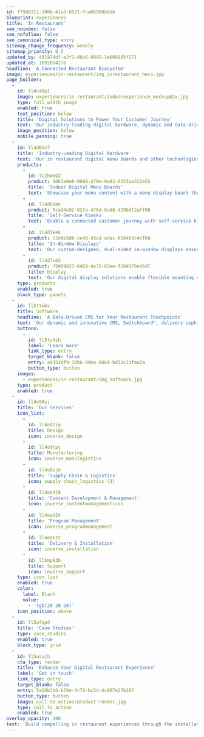 ```yaml
---
id: ff9d8311-380b-41a3-8521-fca66900b6bb
blueprint: experiences
title: 'In Restaurant'
seo_noindex: false
seo_nofollow: false
seo_canonical_type: entry
sitemap_change_frequency: weekly
sitemap_priority: 0.5
updated_by: 481974df-e3f1-46c6-9945-1e609185f271
updated_at: 1692694278
headline: 'A Connected Restaurant Ecosystem'
image: experiences/in-restaurant/img_inrestaurant_hero.jpg
page_builder:
  -
    id: ll4c40p1
    image: experiences/in-restaurant/indoorexperience_mockup@2x.jpg
    type: full_width_image
    enabled: true
    text_position: below
    title: 'Digital Solutions to Power Your Customer Journey'
    text: 'Our industry-leading digital hardware, dynamic and data-driven CMS, and end-to-end services create best-in-class in restaurant experiences to drive impactful ROI for global brands.'
    image_position: below
    mobile_panning: true
  -
    id: ll4d65v7
    title: 'Industry-Leading Digital Hardware'
    text: 'Our in restaurant digital menu boards and other technologies feature in-house designed hardware and cutting-edge software to create engaging touchpoints for your customers.'
    products:
      -
        id: tLZhWxQZ
        product: 10b3a0e8-9688-479e-9a82-6433aa322e55
        title: 'Indoor Digital Menu Boards'
        text: 'Showcase your menu content with a menu display board that combines intuitive design, flexible mounting options, and leading technology to suit the in restaurant environment.'
      -
        id: ll4d6xbn
        product: 5cad4e92-02fa-476d-8ad8-429bdf2aff00
        title: 'Self-Service Kiosks'
        text: 'Enable a connected customer journey with self-service kiosks, refined to fit seamlessly into your space, keeping both your crew and customers in mind.'
      -
        id: ll4d7kek
        product: c2ebe5d6-ce49-43a1-adac-618463c4cfb0
        title: 'In-Window Displays'
        text: 'Our custom-designed, dual-sided in-window displays ensure your messaging stands out at entry and exit points.'
      -
        id: ll4d7v64
        product: 79d89027-6469-4e75-83ee-f28d379ed6d7
        title: Display
        text: 'Our digital display solutions enable flexible mounting options and orientations to suit your restaurant space and messaging goals.'
    type: products
    enabled: true
    block_type: panels
  -
    id: ll5ttwbv
    title: Software
    headline: 'A Data-Driven CMS for Your Restaurant Touchpoints'
    text: 'Our dynamic and innovative CMS, Switchboard™, delivers sophisticated integration capabilities and creates a seamless, connected customer experience across all digital touchpoints.'
    buttons:
      -
        id: ll5tu4ih
        label: 'Learn more'
        link_type: entry
        target_blank: false
        entry: a9353df9-7db6-4dea-8464-bd33c13faa2a
        button_type: button
    images:
      - experiences/in-restaurant/img_software.jpg
    type: product
    enabled: true
  -
    id: ll4o90yj
    title: 'Our Services'
    icon_list:
      -
        id: ll4o92ig
        title: Design
        icon: inverse_design
      -
        id: ll4o9tpc
        title: Manufacturing
        icon: inverse_manulogistics
      -
        id: ll4o9zjb
        title: 'Supply Chain & Logistics'
        icon: supply-chain_logistics-(3)
      -
        id: ll4oa4l0
        title: 'Content Development & Management'
        icon: inverse_contentmanagementicon
      -
        id: ll4oab24
        title: 'Program Management'
        icon: inverse_programmanagement
      -
        id: ll4oaezz
        title: 'Delivery & Installation'
        icon: inverse_installation
      -
        id: llkmp03b
        title: Support
        icon: inverse_support
    type: icon_list
    enabled: true
    color:
      label: Black
      value:
        - 'rgb(28 28 28)'
    icon_position: above
  -
    id: ll5w7qpd
    title: 'Case Studies'
    type: case_studies
    enabled: true
    block_type: grid
  -
    id: ll5usujh
    cta_type: render
    title: 'Enhance Your Digital Restaurant Experience'
    label: 'Get in touch'
    link_type: entry
    target_blank: false
    entry: 5a24b3b6-b78e-4c76-bc5d-4c907e27b167
    button_type: button
    image: call-to-action/product-render.jpg
    type: call_to_action
    enabled: true
overlay_opacity: 100
text: 'Build compelling in restaurant experiences through the installation of our digital menu boards, self-service kiosks, CMS software and peripheral solutions.'
---
```

